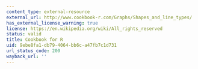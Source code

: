 ```yaml
---
content_type: external-resource
external_url: http://www.cookbook-r.com/Graphs/Shapes_and_line_types/
has_external_license_warning: true
license: https://en.wikipedia.org/wiki/All_rights_reserved
status: valid
title: Cookbook for R
uid: 9ebe8fa1-db79-4064-bb6c-a47fb7c1d731
url_status_code: 200
wayback_url: ''
---
```


